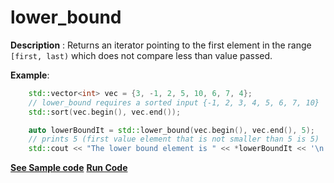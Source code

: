 # lower_bound

**Description** : Returns an iterator pointing to the first element in the range `[first, last)` which does not compare less than value passed.

**Example**:
```cpp
    std::vector<int> vec = {3, -1, 2, 5, 10, 6, 7, 4};
    // lower_bound requires a sorted input {-1, 2, 3, 4, 5, 6, 7, 10}
    std::sort(vec.begin(), vec.end());

    auto lowerBoundIt = std::lower_bound(vec.begin(), vec.end(), 5); 
    // prints 5 (first value element that is not smaller than 5 is 5)
    std::cout << "The lower bound element is " << *lowerBoundIt << '\n';

```
**[See Sample code](snippets/vector/lower_bound.cpp)**
**[Run Code](https://rextester.com/KFK22059)**